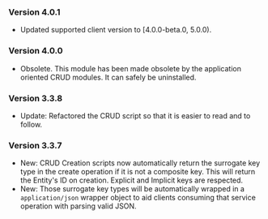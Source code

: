 ### Version 4.0.1

- Updated supported client version to [4.0.0-beta.0, 5.0.0).

### Version 4.0.0

- Obsolete. This module has been made obsolete by the application oriented CRUD modules. It can safely be uninstalled.

### Version 3.3.8

- Update: Refactored the CRUD script so that it is easier to read and to follow.

### Version 3.3.7

- New: CRUD Creation scripts now automatically return the surrogate key type in the create operation if it is not a composite key. This will return the Entity's ID on creation. Explicit and Implicit keys are respected.
- New: Those surrogate key types will be automatically wrapped in a `application/json` wrapper object to aid clients consuming that service operation with parsing valid JSON.
